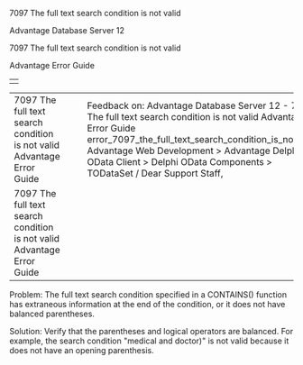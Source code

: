 7097 The full text search condition is not valid




Advantage Database Server 12  

7097 The full text search condition is not valid

Advantage Error Guide

|  |
| --- |
|  |

|  |  |  |  |  |
| --- | --- | --- | --- | --- |
| 7097 The full text search condition is not valid  Advantage Error Guide |  |  | Feedback on: Advantage Database Server 12 - 7097 The full text search condition is not valid Advantage Error Guide error\_7097\_the\_full\_text\_search\_condition\_is\_not\_valid Advantage Web Development > Advantage Delphi OData Client > Delphi OData Components > TODataSet / Dear Support Staff, |  |
| 7097 The full text search condition is not valid  Advantage Error Guide |  |  |  |  |

Problem: The full text search condition specified in a CONTAINS() function has extraneous information at the end of the condition, or it does not have balanced parentheses.

Solution: Verify that the parentheses and logical operators are balanced. For example, the search condition "medical and doctor)" is not valid because it does not have an opening parenthesis.